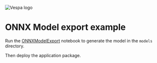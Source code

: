 <!-- Copyright Yahoo. Licensed under the terms of the Apache 2.0 license. See LICENSE in the project root. -->

![Vespa logo](https://vespa.ai/assets/vespa-logo-color.png)

# ONNX Model export example
Run the [ONNXModelExport](ONNXModelExport.ipynb) notebook to generate the model in the `models` directory.

Then deploy the application package.
